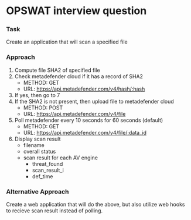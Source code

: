 # OPSWAT interview question

### Task
Create an application that will scan a specified file

### Approach
1. Compute file SHA2 of specified file
2. Check metadefender cloud if it has a record of SHA2
    * METHOD: GET
    * URL: https://api.metadefender.com/v4/hash/:hash
4. If yes, then go to 7
5. If the SHA2 is not present, then upload file to metadefender cloud
    * METHOD: POST
    * URL: https://api.metadefender.com/v4/file
6. Poll metadefender every 10 seconds for 60 seconds (default)
    * METHOD: GET
    * URL: https://api.metadefender.com/v4/file/:data_id
7. Display scan result
    * filename
    * overall status
    * scan result for each AV engine
      * threat_found
      * scan_result_i
      * def_time

### Alternative Approach
Create a web application that will do the above, but also utilize web hooks to recieve scan result instead of polling.
